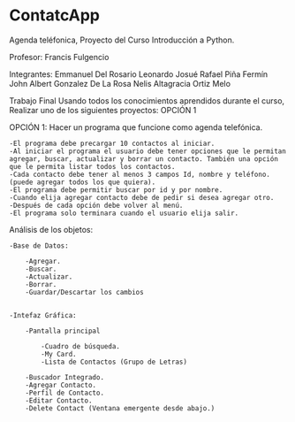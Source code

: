 # ContatcApp
Agenda teléfonica, Proyecto del Curso Introducción a Python.

Profesor:
Francis Fulgencio

Integrantes:
    Emmanuel Del Rosario Leonardo
    Josué Rafael Piña Fermín
    John Albert Gonzalez De La Rosa
    Nelis Altagracia Ortiz Melo

Trabajo Final
Usando todos los conocimientos aprendidos durante el curso,
Realizar uno de los siguientes proyectos: OPCIÓN 1

OPCIÓN 1: Hacer un programa que funcione como agenda telefónica.

    -El programa debe precargar 10 contactos al iniciar.
    -Al iniciar el programa el usuario debe tener opciones que le permitan agregar, buscar, actualizar y borrar un contacto. También una opción que le permita listar todos los contactos.
    -Cada contacto debe tener al menos 3 campos Id, nombre y teléfono. (puede agregar todos los que quiera).
    -El programa debe permitir buscar por id y por nombre.
    -Cuando elija agregar contacto debe de pedir si desea agregar otro.
    -Después de cada opción debe volver al menú.
    -El programa solo terminara cuando el usuario elija salir.

Análisis de los objetos:

    -Base de Datos:

        -Agregar.
        -Buscar.
        -Actualizar.
        -Borrar.
        -Guardar/Descartar los cambios


    -Intefaz Gráfica:

        -Pantalla principal

            -Cuadro de búsqueda.
            -My Card.
            -Lista de Contactos (Grupo de Letras)

        -Buscador Integrado.
        -Agregar Contacto.
        -Perfil de Contacto.
        -Editar Contacto.
        -Delete Contact (Ventana emergente desde abajo.)
